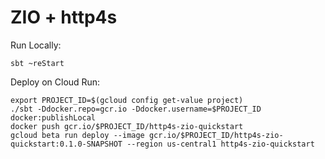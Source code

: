 # ZIO + http4s

Run Locally:

```
sbt ~reStart
```

Deploy on Cloud Run:
```
export PROJECT_ID=$(gcloud config get-value project)
./sbt -Ddocker.repo=gcr.io -Ddocker.username=$PROJECT_ID docker:publishLocal
docker push gcr.io/$PROJECT_ID/http4s-zio-quickstart
gcloud beta run deploy --image gcr.io/$PROJECT_ID/http4s-zio-quickstart:0.1.0-SNAPSHOT --region us-central1 http4s-zio-quickstart
```
